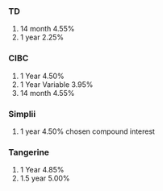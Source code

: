 ### TD
1. 14 month 4.55%
2. 1 year 2.25%

### CIBC 
1. 1 Year 4.50%
2. 1 Year Variable 3.95%
3. 14 month 4.55%

### Simplii
1. 1 year 4.50%  chosen compound interest

### Tangerine
1. 1 Year 4.85%
2. 1.5 year 5.00%



